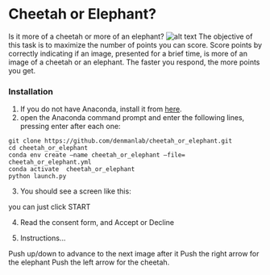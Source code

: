 # Cheetah or Elephant?
Is it more of a cheetah or more of an elephant?
![alt text](https://github.com/denmanlab/cheetah_or_elephant/tree/master/models/2AFC_IMAGES_HUMAN/Elephant90.26643.tif "chelephant")
The objective of this task is to maximize the number of points you can score. Score points by correctly indicating if an image, presented for a brief time, is more of an image of a cheetah or an elephant. The faster you respond, the more points you get. 

### Installation
1. If you do not have Anaconda, install it from [here](https://www.anaconda.com/products/individual).
2. open the Anaconda command prompt and enter the following lines, pressing enter after each one:
```
git clone https://github.com/denmanlab/cheetah_or_elephant.git
cd cheetah_or_elephant
conda env create —name cheetah_or_elephant —file= cheetah_or_elephant.yml
conda activate  cheetah_or_elephant
python launch.py
```
3. You should see a screen like this:

you can just click START

4. Read the consent form, and Accept or Decline

5. Instructions...

Push up/down to advance to the next image
after it 
Push the right arrow for the elephant
Push the left arrow for the cheetah. 
